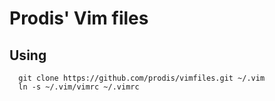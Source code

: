 # Prodis' Vim files

## Using
```
  git clone https://github.com/prodis/vimfiles.git ~/.vim
  ln -s ~/.vim/vimrc ~/.vimrc
```
